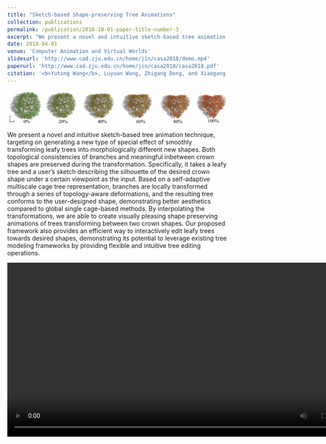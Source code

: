```yaml
---
title: "Sketch-based Shape-preserving Tree Animations"
collection: publications
permalink: /publication/2010-10-01-paper-title-number-3
excerpt: "We present a novel and intuitive sketch-based tree animation technique, targeting on generating a new type of special effect of smoothly transforming leafy trees into morphologically different new shapes. <img src='../images/casa2018_teaser1.jpg'>"
date: 2018-04-01
venue: 'Computer Animation and Virtual Worlds'
slidesurl: 'http://www.cad.zju.edu.cn/home/jin/casa2018/demo.mp4'
paperurl: 'http://www.cad.zju.edu.cn/home/jin/casa2018/casa2018.pdf'
citation: '<b>Yutong Wang</b>, Luyuan Wang, Zhigang Deng, and Xiaogang Jin. &quot; Sketch-based Shape-preserving Tree Animations. &quot; <i>Computer Animation and Virtual Worlds</i>, Wiley, 2018, 29(3-4): e1821.'
---
```


<img src='../images/casa2018_teaser1.jpg'>

We present a novel and intuitive sketch-based tree animation technique, targeting on generating a new type of special effect of smoothly transforming leafy trees into morphologically different new shapes. Both topological consistencies of branches and meaningful inbetween crown shapes are preserved during the transformation. Specifically, it takes a leafy tree and a user’s sketch describing the silhouette of the desired crown shape under a certain viewpoint as the input. Based on a self-adaptive multiscale cage tree representation, branches are locally transformed through a series of topology-aware deformations, and the resulting tree conforms to the user-designed shape, demonstrating better aesthetics compared to global single cage-based methods. By interpolating the transformations, we are able to create visually pleasing shape preserving animations of trees transforming between two crown shapes. Our proposed framework also provides an efficient way to interactively edit leafy trees towards desired shapes, demonstrating its potential to leverage existing tree modeling frameworks by providing flexible and intuitive tree editing operations.

<video src="../images/casa2018.mp4" controls="controls" width="800"></video>
